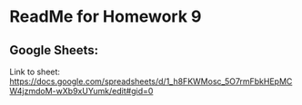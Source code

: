 # ReadMe for Homework 9

## Google Sheets:
Link to sheet:
https://docs.google.com/spreadsheets/d/1_h8FKWMosc_5O7rmFbkHEpMCW4jzmdoM-wXb9xUYumk/edit#gid=0

